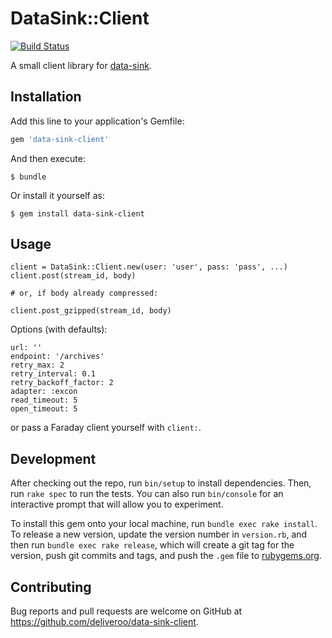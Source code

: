 # DataSink::Client

[![Build Status](https://travis-ci.com/deliveroo/data-sink-client.svg?token=ssKSGhx3XHB81qd6SvHz&branch=master)](https://travis-ci.com/deliveroo/data-sink-client)

A small client library for [data-sink](https://github.com/deliveroo/data-sink).

## Installation

Add this line to your application's Gemfile:

```ruby
gem 'data-sink-client'
```

And then execute:

    $ bundle

Or install it yourself as:

    $ gem install data-sink-client

## Usage

```
client = DataSink::Client.new(user: 'user', pass: 'pass', ...)
client.post(stream_id, body)

# or, if body already compressed:

client.post_gzipped(stream_id, body)
```

Options (with defaults):

```
url: ''
endpoint: '/archives'
retry_max: 2
retry_interval: 0.1
retry_backoff_factor: 2
adapter: :excon
read_timeout: 5
open_timeout: 5
```

or pass a Faraday client yourself with `client:`.

## Development

After checking out the repo, run `bin/setup` to install dependencies. Then, run `rake spec` to run the tests. You can also run `bin/console` for an interactive prompt that will allow you to experiment.

To install this gem onto your local machine, run `bundle exec rake install`. To release a new version, update the version number in `version.rb`, and then run `bundle exec rake release`, which will create a git tag for the version, push git commits and tags, and push the `.gem` file to [rubygems.org](https://rubygems.org).

## Contributing

Bug reports and pull requests are welcome on GitHub at https://github.com/deliveroo/data-sink-client.

